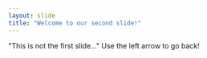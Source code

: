 ```yaml
---
layout: slide
title: "Welcome to our second slide!"
---
```

"This is not the first slide..."
Use the left arrow to go back!
